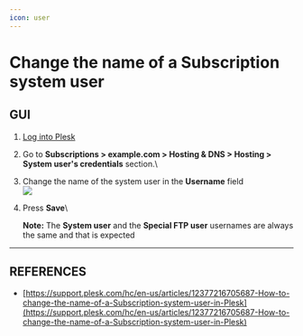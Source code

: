 ```yaml
---
icon: user
---
```


# Change the name of a Subscription system user

## GUI

1. [Log into Plesk](https://support.plesk.com/hc/en-us/articles/12377667582743-How-to-log-in-to-Plesk)
2. Go to **Subscriptions > example.com > Hosting & DNS > Hosting > System user's credentials** section.\

3. Change the name of the system user in the **Username** field\
   ![](https://support.plesk.com/hc/article_attachments/28472805536535)
4.  Press **Save**\


    **Note:** The **System user** and the **Special FTP user** usernames are always the same and that is expected

***

## REFERENCES

* [https://support.plesk.com/hc/en-us/articles/12377216705687-How-to-change-the-name-of-a-Subscription-system-user-in-Plesk](https://support.plesk.com/hc/en-us/articles/12377216705687-How-to-change-the-name-of-a-Subscription-system-user-in-Plesk)
